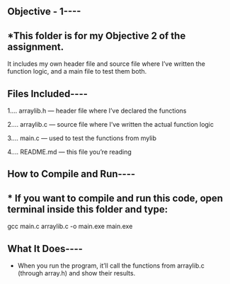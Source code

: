  ## Objective - 1----
## *This folder is for my Objective 2 of the assignment.
It includes my own header file and source file where I’ve written the function logic, and a main file to test them both.

## Files Included----
1....  arraylib.h — header file where I’ve declared the functions

2....  arraylib.c — source file where I’ve written the actual function logic

3....  main.c — used to test the functions from mylib

4....  README.md — this file you’re reading

## How to Compile and Run----
## * If you want to compile and run this code, open terminal inside this folder and type:

gcc main.c arraylib.c -o main.exe
main.exe
## What It Does----
* When you run the program, it’ll call the functions from arraylib.c (through array.h) and show their results.
